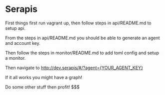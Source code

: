 # Serapis

First things first run vagrant up, then follow steps in api/README.md to setup api.

From the steps in api/README.md you should be able to generate an agent and account key.

Then follow the steps in monitor/README.md to add toml config and setup a monitor.

Then navigate to http://dev.serapis/#/?agent={YOUR_AGENT_KEY}

If it all works you might have a graph!

Do some other stuff then profit! $$$

